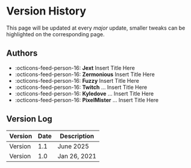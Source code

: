 # Version History
This page will be updated at every *major* update, smaller tweaks can be highlighted on the corresponding page.

## Authors
<div class="grid cards" markdown>

- :octicons-feed-person-16: __Jext__ Insert Title Here
- :octicons-feed-person-16: __Zermonious__ Insert Title Here
- :octicons-feed-person-16: __Fuzzy__ Insert Title Here
- :octicons-feed-person-16: __Twitch__ ... Insert Title Here
- :octicons-feed-person-16: __Kyledove__ ... Insert Title Here
- :octicons-feed-person-16: __PixelMister__ ... Insert Title Here

</div>

## Version Log
Version | Date | Description
------------|-------------|-------------
Version | 1.1 | June 2025 | PixelMister migrated to current platform with a complete restructure. Removed outdated or incorrect information and added coverage for new functions.
Version | 1.0 | Jan 26, 2021 | Zermonious published pokengine-jcoad-docs.
